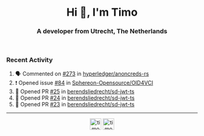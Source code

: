 <h1 align="center">Hi 👋, I'm Timo</h1>
<h3 align="center">A developer from Utrecht, The Netherlands</h3>
<br/>
<!-- https://github.com/rahuldkjain/github-profile-readme-generator --!>

<!--  <p align="left"><img src="https://github-readme-stats.vercel.app/api?username=timoglastra&show_icons=true&count_private=true&" alt="timoglastra" /></p> --!>

<!--
Github language stats
<p align="left"><img src="https://github-readme-stats.vercel.app/api/top-langs/?username=timoglastra&layout=compact" alt="timoglastra" /><p>
-->

<!-- Codestats language stats -->
<!-- <p align="left"><img src="https://codestats-readme.vercel.app/api/top-langs/?username=timoglastra&layout=compact&language_count=12" alt="timoglastra" /><p>    --!>
  
<h3>Recent Activity</h3>

<!--START_SECTION:activity-->
1. 🗣 Commented on [#273](https://github.com/hyperledger/anoncreds-rs/pull/273#issuecomment-1892190302) in [hyperledger/anoncreds-rs](https://github.com/hyperledger/anoncreds-rs)
2. ❗ Opened issue [#84](https://github.com/Sphereon-Opensource/OID4VCI/issues/84) in [Sphereon-Opensource/OID4VCI](https://github.com/Sphereon-Opensource/OID4VCI)
3. 💪 Opened PR [#25](https://github.com/berendsliedrecht/sd-jwt-ts/pull/25) in [berendsliedrecht/sd-jwt-ts](https://github.com/berendsliedrecht/sd-jwt-ts)
4. 💪 Opened PR [#24](https://github.com/berendsliedrecht/sd-jwt-ts/pull/24) in [berendsliedrecht/sd-jwt-ts](https://github.com/berendsliedrecht/sd-jwt-ts)
5. 💪 Opened PR [#23](https://github.com/berendsliedrecht/sd-jwt-ts/pull/23) in [berendsliedrecht/sd-jwt-ts](https://github.com/berendsliedrecht/sd-jwt-ts)
<!--END_SECTION:activity-->

---

<p align="center">
<a href="https://twitter.com/timoglastra" target="blank"><img align="center" src="https://cdn.jsdelivr.net/npm/simple-icons@3.0.1/icons/twitter.svg" alt="timoglastra" height="30" width="30" /></a>
<a href="https://linkedin.com/in/timoglastra" target="blank"><img align="center" src="https://cdn.jsdelivr.net/npm/simple-icons@3.0.1/icons/linkedin.svg" alt="timoglastra" height="30" width="30" /></a>
</p>



